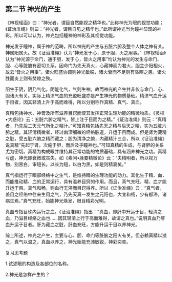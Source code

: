 ## 第二节 神光的产生

《审视瑶函》曰：“神光者，谓目自然能视之精华也。”此称神光为眼的视觉功能；《证治准绳》则曰：“神光者，谓目自见之精华也。”此所谓神光当为瞳神显现的神彩。所以可以认为，神光包括瞳神的神彩及其视觉功能。

神光发于瞳神，属于神的范畴，所以神光的产生与五脏六腑及整个人体之神有关。神属阳属火。故《证治准绳》认为“神光发于心，原于胆，火之用事。”《审视瑶函》认为“神光源于命门，通于胆，发于心，皆火之用事”均认为神光的发生与命门、胆、心等脏腑有密切关系。因命门为先天真火，心藏神而为君火，胆主少阳相火，故云“皆火之用事”。诸火旺盛协调则神光敏锐，诸火衰而不足则有昏瞑之患，诸火胜而炎上则有焚燎之殃。

阳生于阴，阴乃气化。阴能化气，气则生神。故而神光的产生并非仅与命门、心、胆诸火有关。实际上精津气血的充盈旺盛亦是产生神光的物质基础。精津气血升运于目者，因其轻清上升于高而难得，所以分别称作真精、真气、真血。

真精包括神水、神膏及所有滋养目窍而使其发挥正常生理功能的精微物质。《灵枢•大惑论》云：五脏六腑之精气，皆上注于目而为之精。”《证治准绳》则云：“真精者，乃先后二天元气所化之精汁。”可知真精包括先天之精与后天之精，实为五脏六腑之精，其轻清精微者，经过幽深细微的经络脉道，升运于目而成。但是肾为藏精之脏，受五脏六腑之精而藏之；胆为清净之腑，内藏精汁三合，所以《证治准绳》说真精“先起于肾，次施于胆，而后及乎瞳神也。”可知真精的生成，与肾胆的关系尤为密切。真精为构成眼并维持其正常功能的物质基础，具有涵养神光之功。真精亏虚，神光即衰微或丧失。如《素问•脉要精微论》云：“夫精明者，所以视万物，别黑白，审短长。以长为短，以白为黑，如是则精衰矣。”

真气指运行于眼部经络中之生气，是维持眼的生理功能的动力。其化生于精、血，而能推动精、血的正常运行，具有温养目窍的作用。而且，真气充旺，精、血才能升运于目。真气和畅，则血行无滞而目窍得养。所以《证治准绳》云：“真气者，盖目之经络中往来生用之气，乃先天真一发生之元阳也，大宜和畅，少有郁滞，诸病生焉。”真气充旺，始能神光焕发，眼目精彩光明。

真血专指目珠内运行之血。《证治准绳》指出：“真血，即肝中升运于目，轻清之血，乃滋目经络之血也……因其轻清上行于高而难得，故谓之真也。”说明真血乃肝血升运于目者。肝为藏血之脏，肝血充旺，方能升运于目以养神光。

综上所述，神光之产生，主要与心、胆、命门等脏腑之阳火有关。但必赖真精以滋之，真气以温之，真血以养之，神光始能充沛敏锐，神彩奕奕。

复习思考题

1.试述眼的构造及各部位的名称。

2.神光是怎样产生的？